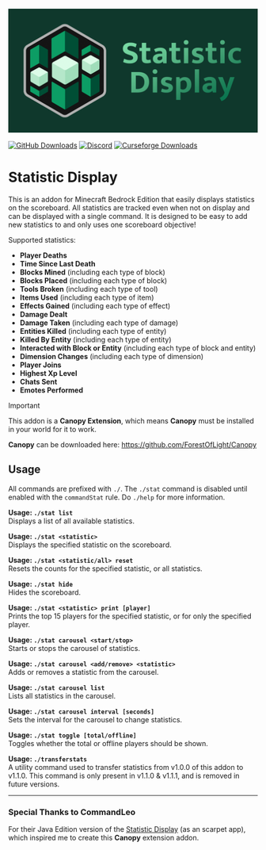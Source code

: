 ![Statistic Display Logo](./stat_logo_banner.png)

[![GitHub Downloads](https://img.shields.io/github/downloads/ForestOfLight/Statistic-Display/total?label=Github%20downloads&logo=github)](https://github.com/ForestOfLight/Statistic-Display/releases/latest)
[![Discord](https://badgen.net/discord/members/9KGche8fxm?icon=discord&label=Discord&list=what)](https://discord.gg/9KGche8fxm)
[![Curseforge Downloads](https://cf.way2muchnoise.eu/full_1127625_downloads.svg)](https://www.curseforge.com/minecraft-bedrock/scripts/statistic-display)

# Statistic Display
This is an addon for Minecraft Bedrock Edition that easily displays statistics on the scoreboard. All statistics are tracked even when not on display and can be displayed with a single command. It is designed to be easy to add new statistics to and only uses one scoreboard objective!

Supported statistics:
- **Player Deaths**
- **Time Since Last Death**
- **Blocks Mined** (including each type of block)
- **Blocks Placed** (including each type of block)
- **Tools Broken** (including each type of tool)
- **Items Used** (including each type of item)
- **Effects Gained** (including each type of effect)
- **Damage Dealt**
- **Damage Taken** (including each type of damage)
- **Entities Killed** (including each type of entity)
- **Killed By Entity** (including each type of entity)
- **Interacted with Block or Entity** (including each type of block and entity)
- **Dimension Changes** (including each type of dimension)
- **Player Joins**
- **Highest Xp Level**
- **Chats Sent**
- **Emotes Performed**

> [!IMPORTANT]
> This addon is a **Canopy Extension**, which means **Canopy** must be installed in your world for it to work.

**Canopy** can be downloaded here: https://github.com/ForestOfLight/Canopy

## Usage
All commands are prefixed with `./`. The `./stat` command is disabled until enabled with the `commandStat` rule. Do `./help` for more information.

**Usage: `./stat list`**  
Displays a list of all available statistics.

**Usage: `./stat <statistic>`**  
Displays the specified statistic on the scoreboard.

**Usage: `./stat <statistic/all> reset`**  
Resets the counts for the specified statistic, or all statistics.

**Usage: `./stat hide`**  
Hides the scoreboard.

**Usage: `./stat <statistic> print [player]`**  
Prints the top 15 players for the specified statistic, or for only the specified player.

**Usage: `./stat carousel <start/stop>`**  
Starts or stops the carousel of statistics.

**Usage: `./stat carousel <add/remove> <statistic>`**  
Adds or removes a statistic from the carousel.

**Usage: `./stat carousel list`**  
Lists all statistics in the carousel.

**Usage: `./stat carousel interval [seconds]`**  
Sets the interval for the carousel to change statistics.

**Usage: `./stat toggle [total/offline]`**  
Toggles whether the total or offline players should be shown.

**Usage: `./transferstats`**  
A utility command used to transfer statistics from v1.0.0 of this addon to v1.1.0. This command is only present in v1.1.0 & v1.1.1, and is removed in future versions.

---

### Special Thanks to CommandLeo

For their Java Edition version of the [Statistic Display](https://github.com/CommandLeo/scarpet/wiki/Statistic-Display) (as an scarpet app), which inspired me to create this **Canopy** extension addon.